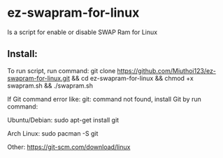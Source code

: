 # ez-swapram-for-linux
Is a script for enable or disable SWAP Ram for Linux

## Install: 
To run script, run command: git clone https://github.com/Miuthoi123/ez-swapram-for-linux.git && cd ez-swapram-for-linux && chmod +x swapram.sh && ./swapram.sh

If Git command error like: git: command not found, install Git by run command: 

Ubuntu/Debian: sudo apt-get install git

Arch Linux: sudo pacman -S git

Other: https://git-scm.com/download/linux
